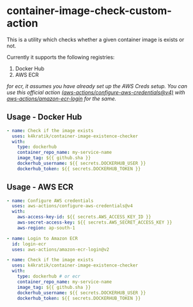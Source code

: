 # container-image-check-custom-action

This is a utility which checks whether a given container image is exists or not.

Currently it supports the following registries:

1. Docker Hub
2. AWS ECR

_for ecr, it assumes you have already set up the AWS Creds setup. You can use this official action [(aws-actions/configure-aws-credentials@v4)](https://github.com/aws-actions/configure-aws-credentials) with [aws-actions/amazon-ecr-login](https://github.com/aws-actions/amazon-ecr-login) for the same._

## Usage - Docker Hub

```yaml
- name: Check if the image exists
  uses: k4kratik/container-image-existence-checker
  with:
    type: dockerhub
    container_repo_name: my-service-name
    image_tag: ${{ github.sha }}
    dockerhub_username: ${{ secrets.DOCKERHUB_USER }}
    dockerhub_token: ${{ secrets.DOCKERHUB_TOKEN }}
```

## Usage - AWS ECR

```yaml
- name: Configure AWS credentials
  uses: aws-actions/configure-aws-credentials@v4
  with:
    aws-access-key-id: ${{ secrets.AWS_ACCESS_KEY_ID }}
    aws-secret-access-key: ${{ secrets.AWS_SECRET_ACCESS_KEY }}
    aws-region: ap-south-1

- name: Login to Amazon ECR
  id: login-ecr
  uses: aws-actions/amazon-ecr-login@v2

- name: Check if the image exists
  uses: k4kratik/container-image-existence-checker
  with:
    type: dockerhub # or ecr
    container_repo_name: my-service-name
    image_tag: ${{ github.sha }}
    dockerhub_username: ${{ secrets.DOCKERHUB_USER }}
    dockerhub_token: ${{ secrets.DOCKERHUB_TOKEN }}
```
